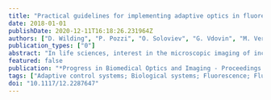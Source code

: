 ```yaml
---
title: "Practical guidelines for implementing adaptive optics in fluorescence microscopy"
date: 2018-01-01
publishDate: 2020-12-11T16:18:26.231964Z
authors: ["D. Wilding", "P. Pozzi", "O. Soloviev", "G. Vdovin", "M. Verhaegen"]
publication_types: ["0"]
abstract: "In life sciences, interest in the microscopic imaging of increasingly complex three dimensional samples, such as cell spheroids, zebrafish embryos, and in vivo applications in small animals, is growing quickly. Due to the increasing complexity of samples, more and more life scientists are considering the implementation of adaptive optics in their experimental setups. While several approaches to adaptive optics in microscopy have been reported, it is often difficult and confusing for the microscopist to choose from the array of techniques and equipment. In this poster presentation we offer a small guide to adaptive optics providing general guidelines for successful adaptive optics implementation. © COPYRIGHT SPIE. Downloading of the abstract is permitted for personal use only."
featured: false
publication: "*Progress in Biomedical Optics and Imaging - Proceedings of SPIE*"
tags: ["Adaptive control systems; Biological systems; Fluorescence; Fluorescence microscopy; Wavefronts", "Cell spheroids; Life scientists; Life-sciences; Microscopic imaging; Poster presentations; Practical guidelines; Wave-front sensing; Zebrafish embryos", "Adaptive optics"]
doi: "10.1117/12.2287647"
---
```


